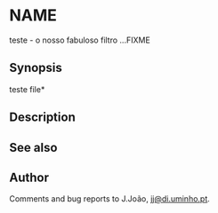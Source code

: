 
# NAME

teste - o nosso fabuloso filtro ...FIXME

## Synopsis

   teste file*

## Description

## See also

## Author

Comments and bug reports to J.João, jj@di.uminho.pt.


